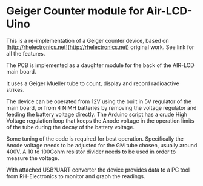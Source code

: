 # Geiger Counter module for Air-LCD-Uino

This is a re-implementation of a Geiger counter device, based on [http://rhelectronics.net](http://rhelectronics.net) original work. See link for all the features. 

The PCB is implemented as a daughter module for the back of the AIR-LCD main board.

It uses a Geiger Mueller tube to count, display and record radioactive strikes. 

The device can be operated from 12V using the built in 5V regulator of the main board, or from 4 NiMH batteries by removing the voltage regulator and feeding the battery voltage directly. The Arduino script has a crude High Voltage regulation loop that keeps the Anode voltage in the operation limits of the tube during the decay of the battery voltage. 

Some tuning of the code is required for best operation. 
Specifically the Anode voltage needs to be adjusted for the GM tube chosen, usually around 400V. A 10 to 100Gohm resistor divider needs to be used in order to measure the voltage.  

With attached USB?UART converter the device provides data to a PC tool from RH-Electronics to monitor and graph the readings.
  